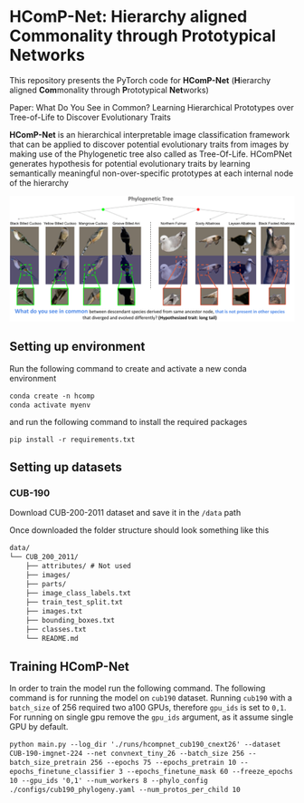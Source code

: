 # HComP-Net: Hierarchy aligned Commonality through Prototypical Networks
This repository presents the PyTorch code for **HComP-Net** (**H**ierarchy aligned **Com**monality through **P**rototypical **Net**works) 

Paper: What Do You See in Common? Learning Hierarchical Prototypes over Tree-of-Life to Discover Evolutionary Traits

<!-- PIP-Net is an interpretable and intuitive deep learning method for image classification. PIP-Net learns prototypical parts: interpretable concepts visualized as image patches. PIP-Net classifies an image with a sparse scoring sheet where the presence of a prototypical part in an image adds evidence for a class. PIP-Net is globally interpretable since the set of learned prototypes shows the entire reasoning of the model. A smaller local explanation locates the relevant prototypes in a test image. The model can also abstain from a decision for out-of-distribution data by saying “I haven’t seen this before”. The model only uses image-level labels and does not rely on any part annotations.  -->

**HComP-Net** is an hierarchical interpretable image classification framework that can be applied to discover potential evolutionary traits from images by making use of the Phylogenetic tree also called as Tree-Of-Life. HComPNet generates hypothesis for potential evolutionary traits by learning semantically meaningful non-over-specific prototypes at each internal node of the hierarchy

![Objective of HComP-Net](assets/HComPNet_teaser.png)

## Setting up environment
Run the following command to create and activate a new conda environment
```
conda create -n hcomp
conda activate myenv
```
and run the following command to install the required packages
```
pip install -r requirements.txt
```

## Setting up datasets

### CUB-190

Download CUB-200-2011 dataset and save it in the ```/data``` path

Once downloaded the folder structure should look something like this  
```
data/
└── CUB_200_2011/
    ├── attributes/ # Not used
    ├── images/
    ├── parts/ 
    ├── image_class_labels.txt
    ├── train_test_split.txt
    ├── images.txt
    ├── bounding_boxes.txt
    ├── classes.txt
    └── README.md
```


## Training HComP-Net
In order to train the model run the following command.
The following command is for running the model on ```cub190``` dataset. Running ```cub190``` with a ```batch_size``` of 256 required two a100 GPUs, therefore ```gpu_ids``` is set to ```0,1```. For running on single gpu remove the ```gpu_ids``` argument, as it assume single GPU by default.
```
python main.py --log_dir './runs/hcompnet_cub190_cnext26' --dataset CUB-190-imgnet-224 --net convnext_tiny_26 --batch_size 256 --batch_size_pretrain 256 --epochs 75 --epochs_pretrain 10 --epochs_finetune_classifier 3 --epochs_finetune_mask 60 --freeze_epochs 10 --gpu_ids '0,1' --num_workers 8 --phylo_config ./configs/cub190_phylogeny.yaml --num_protos_per_child 10
```
